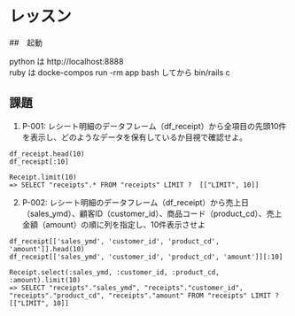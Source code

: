 # レッスン

##　起動

python は http://localhost:8888  
ruby は docke-compos run -rm app bash してから bin/rails c  

## 課題

1. P-001: レシート明細のデータフレーム（df_receipt）から全項目の先頭10件を表示し、どのようなデータを保有しているか目視で確認せよ。

```
df_receipt.head(10)
df_receipt[:10]

Receipt.limit(10)
=> SELECT "receipts".* FROM "receipts" LIMIT ?  [["LIMIT", 10]]
```

2. P-002: レシート明細のデータフレーム（df_receipt）から売上日（sales_ymd）、顧客ID（customer_id）、商品コード（product_cd）、売上金額（amount）の順に列を指定し、10件表示させよ

```
df_receipt[['sales_ymd', 'customer_id', 'product_cd', 'amount']].head(10)
df_receipt[['sales_ymd', 'customer_id', 'product_cd', 'amount']][:10]

Receipt.select(:sales_ymd, :customer_id, :product_cd, :amount).limit(10)
=> SELECT "receipts"."sales_ymd", "receipts"."customer_id", "receipts"."product_cd", "receipts"."amount" FROM "receipts" LIMIT ?  [["LIMIT", 10]]
```

